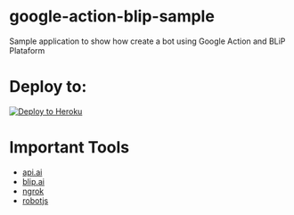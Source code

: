 # google-action-blip-sample
Sample application to show how create a bot using Google Action and BLiP Plataform

# Deploy to:
[![Deploy to Heroku](https://www.herokucdn.com/deploy/button.svg)](https://heroku.com/deploy)

# Important Tools

* [api.ai](https://api.ai)
* [blip.ai](https://blip.ai)
* [ngrok](https://ngrok.com)
* [robotjs](https://robotjs.io/)
